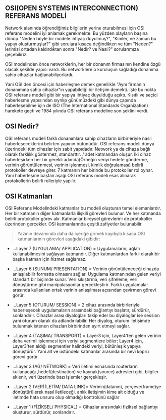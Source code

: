 ﻿## **OSI(OPEN SYSTEMS INTERCONNECTION) REFERANS MODELİ**

Network alanında öğrendiğimiz bilgilerin yerine oturabilmesi için OSI referans modelini iyi anlamak gerekmekte. Bu yüzden olayların başına 
dönüp "Neden böyle bir modele ihtiyaç duyulmuş?", "Kimler, ne zaman bu yapıyı oluşturmuşlar?" gibi sorulara kısaca değindikten ve tüm "Neden?" lerimizi
ortadan kaldırdıktan sonra "Nedir? ve Nasıl?" sorularımıza geçebiliriz.

OSI modelinden önce networklerin, her bir donanım firmasının kendine özgü olacak şekilde yapısı vardı. Bu networklere o kuruluşun sağladığı donanıma sahip
cihazlar bağlanabiliyorlardı. 

Yani OSI den öncesi için haberleşme demek genellikle "Aynı firmanın donanımına sahip cihazlar"ın yapabildiği bir iletişim demekti. İşte bu nokta OSI referans modeli gibi
bir yapıya ihtiyaç duyulduğu açıktı. Kısıtlı ve seçici haberleşme yapısından sıyrılıp günümüzdeki gibi dünya çapında haberleşebilme için de ISO (The International Standards Organization)
harekete geçti ve 1984 yılında OSI referans modeline son şeklini verdi. 

## **OSI Nedir?**
	 
OSI referans modeli farklı donanımlara sahip cihazların birbirleriyle nasıl haberleşeceklerini belirten yapının bütünüdür. OSI referans modeli dünya üzerindeki tüm cihazlar için
sabit yapıdadır. Network ya da cihaza bağlı olarak farklılık göstermez, standarttır. / adet katmandan oluşur. İki cihaz haberleşirken her bir gerekli adımda(Örneğin veriyi hedefe gönderme, 
verinin görüntülenmesi, verinin işlenmesi, kimlik doğrulaması) belirli protokoller devreye girer. 7 katmanın her birinde bu protokoller rol oynar. Yani haberleşme
baştan aşağı OSI referans modeli esas alınarak protokollerin belirli rolleriyle yapılır.

## **OSI Katmanları**
	
OSI Referans Modelindeki katmanlar bu modeli oluşturan temel elemanlardır. Her bir katmanın diğer katmanlarla ilişkili görevleri bulunur. Ve her katmanda belirli protokoller görev alır. Katmanlar bireysel görevlerini de protokoller üzerinden gerçekler. OSI katmanlarında çeşitli zafiyetler bulunabilir. 

> Yazının devamında daha da içeriğe girmek kaydıyla kısaca OSI katmanlarının görevleri aşağıdaki gibidir:
	 
* ...Layer 7 (UYGULAMA/ APPLICATION) = Uygulamaların, ağları kullanabilmesini sağlayan katmandır. Diğer katmanlardan farklı olarak bir başka katman için hizmet sağlamaz.

* ...Layer 6 (SUNUM/ PRESENTATION)   = Verinin görüntüleneceği cihazda anlaşılabilir formatta olmasını sağlar. Uygulama katmanından gelen veriyi standart bir biçimde sunar. Veri sıkıştırma,
				       veri şifreleme, veri dönüştürme gibi manipulasyonlar gerçekleştirir. Farklı uygulamalar arasında kullanılan ortak verinin anlaşılması açısından çevirmen görevi
				       görür. 

* ...Layer 5 (OTURUM/ SESSION)       = 2 cihaz arasında birbirleriyle haberleşecek uygulamaların arasındaki bağlantıyı başlatır, sürdürür, sonlandırır. Cihazlar arası diyalogları takip eder bu 					       diyaloglar ise session yani oturum olarak da adlandırılabilir. Her diyalog, oturum iletişimde bulunmak istenen cihazları birbirinden ayırt etmeyi sağlar.

* ...Layer 4 (TAŞIMA/ TRANSPORT)     = Layer3 için, Layer4'ten gelen verinin daha verimli işlenmesi için veriyi segmentlere böler; Layer4 için, Layer3'ten aldığı segmentler halindeki veriyi, 					       bütünleşik yapıya dönüştürür. Yani alt ve üstündeki katmanlar arasında bir nevi köprü görevi görür.

* ...Layer 3 (AĞ/ NETWORK)           = Veri iletimi esnasında routerların kullanacağı ,hedef(destination) ve kaynak(source) adresleri gibi, bilgiler eklenir, veri üzerinde bazı işlemler gerçekleşir.

* ...Layer 2 (VERİ İLETİM/ DATA LINK)= Verinin(datanın), çerçeve(frame)ye dönüştürülerek nasıl iletileceği, anlık iletişimin kime ait olduğu ve iletimde hata unsuru olup olmadığı kontrolünü sağlar

* ...Layer 1 (FİZİKSEL/ PHYSICAL)    = Cihazlar arasındaki fiziksel bağlantıyı oluşturur, sürdürür, sonlandırır.
	
